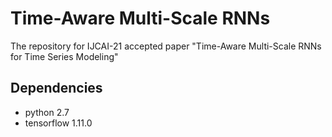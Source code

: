 # Time-Aware Multi-Scale RNNs
The repository for IJCAI-21 accepted paper "Time-Aware Multi-Scale RNNs for Time Series Modeling"

## Dependencies
* python 2.7
* tensorflow 1.11.0
